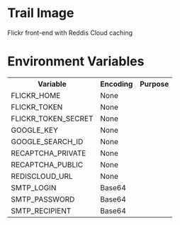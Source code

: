 Trail Image
===========
Flickr front-end with Reddis Cloud caching

Environment Variables
=====================

<table>
<tr><th>Variable</th><th>Encoding</th><th>Purpose</th></tr>
<tr><td>FLICKR_HOME</td><td>None</td><td></td></tr>
<tr><td>FLICKR_TOKEN</td><td>None</td><td></td></tr>
<tr><td>FLICKR_TOKEN_SECRET</td><td>None</td><td></td></tr>
<tr><td>GOOGLE_KEY</td><td>None</td><td></td></tr>
<tr><td>GOOGLE_SEARCH_ID</td><td>None</td><td></td></tr>
<tr><td>RECAPTCHA_PRIVATE</td><td>None</td><td></td></tr>
<tr><td>RECAPTCHA_PUBLIC</td><td>None</td><td></td></tr>
<tr><td>REDISCLOUD_URL</td><td>None</td><td></td></tr>
<tr><td>SMTP_LOGIN</td><td>Base64</td><td></td></tr>
<tr><td>SMTP_PASSWORD</td><td>Base64</td><td></td></tr>
<tr><td>SMTP_RECIPIENT</td><td>Base64</td><td></td></tr>
</table>